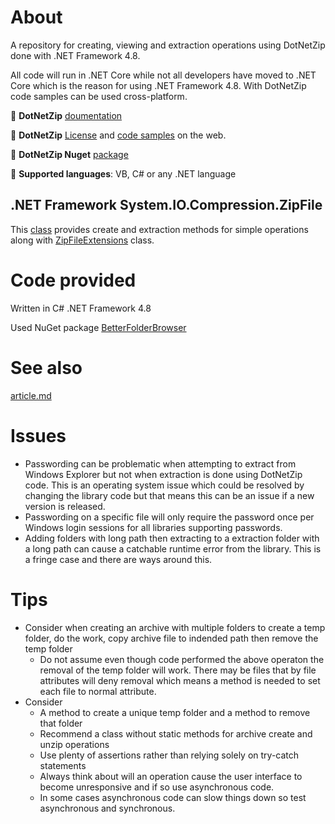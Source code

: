 # About



A repository for creating, viewing and extraction operations using DotNetZip done with .NET Framework 4.8.

All code will run in .NET Core while not all developers have moved to .NET Core which is the reason for using .NET Framework 4.8. With DotNetZip code samples can be used cross-platform.

:small_orange_diamond: **DotNetZip** [doumentation](https://documentation.help/DotNetZip/About.htm)

:small_orange_diamond: **DotNetZip** [License](https://github.com/eropple/dotnetzip/blob/master/License.txt) and [code samples](https://documentation.help/DotNetZip/CSharp.htm) on the web.

:small_orange_diamond: **DotNetZip Nuget** [package](https://www.nuget.org/packages/DotNetZip/)

:small_orange_diamond: **Supported languages**: VB, C# or any .NET language

## .NET Framework System.IO.Compression.ZipFile

This [class](https://docs.microsoft.com/en-us/dotnet/api/system.io.compression.zipfile?view=net-5.0) provides create and extraction methods for simple operations along with [ZipFileExtensions](https://docs.microsoft.com/en-us/dotnet/api/system.io.compression.zipfileextensions?view=net-5.0) class.


# Code provided

Written in C# .NET Framework 4.8

Used NuGet package [BetterFolderBrowser](https://www.nuget.org/packages/BetterFolderBrowser/)

# See also 

[article.md](https://github.com/karenpayneoregon/dotnetzip-operations/blob/article/article.md)

# Issues

- Passwording can be problematic when attempting to extract from Windows Explorer but not when extraction is done using DotNetZip code. This is an operating system issue which could be resolved by changing the library code but that means this can be an issue if a new version is released.
- Passwording on a specific file will only require the password once per Windows login sessions for all libraries supporting passwords.
- Adding folders with long path then extracting to a extraction folder with a long path can cause a catchable runtime error from the library. This is a fringe case and there are ways around this.

# Tips

- Consider when creating an archive with multiple folders to create a temp folder, do the work, copy archive file to indended path then remove the temp folder
  - Do not assume even though code performed the above operaton the removal of the temp folder will work. There may be files that by file attributes will deny removal which means a method is needed to set each file to normal attribute.
- Consider
  - A method to create a unique temp folder and a method to remove that folder
  - Recommend a class without static methods for archive create and unzip operations
  - Use plenty of assertions rather than relying solely on try-catch statements
  - Always think about will an operation cause the user interface to become unresponsive and if so use asynchronous code.
  - In some cases asynchronous code can slow things down so test asynchronous and synchronous.